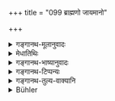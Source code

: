 +++
title = "099 ब्राह्मणो जायमानो"

+++

<details><summary>गङ्गानथ-मूलानुवादः</summary>

The Brāhmaṇa, on coming into existence, becomes supreme on earth; he is the supreme lord of all beings, serving the purpose of guarding the treasure of Virtue. (99).
</details>

<details><summary>मेधातिथिः</summary>

सर्वलोकस्योपरि भवति । श्रैष्ठ्यम् उपरिभावेनाह । **ईश्वरः सर्वभूतानाम्** इति प्रभुत्वम् । धर्माख्यस्य **कोशस्य गुप्तये** जायते । द्रव्यसंचयः **कोशः** । उपमानाद् धर्मसंचय उच्यते **कोश** इति ॥ १.९९ ॥
</details>

<details><summary>गङ्गानथ-भाष्यानुवादः</summary>

The Brāhmaṇa comes to the top of the entire world; this ‘coming to the top’ indicates his supremacy.

‘*He is the Supreme Lord of all beings*’,— and this supremacy comes about for the ‘*purpose* *of guarding the treasure of Virtue*.’—‘*Treasure*’ means a collection of objects; hence through similarity, the collection of Virtues is called ‘treasure’ (99).
</details>

<details><summary>गङ्गानथ-टिप्पन्यः</summary>

The *Aparārka* (p. 281) quotes this verse in support of the view that the learned Brāhmaṇa is the master of everything in the world.
</details>

<details><summary>गङ्गानथ-तुल्य-वाक्यानि</summary>

See Comparative notes for [Verse 1.94 (Brahmā created the Brāhmaṇas)].
</details>

<details><summary>Bühler</summary>

099	A Brahmana, coming into existence, is born as the highest on earth, the lord of all created beings, for the protection of the treasury of the law.
</details>

